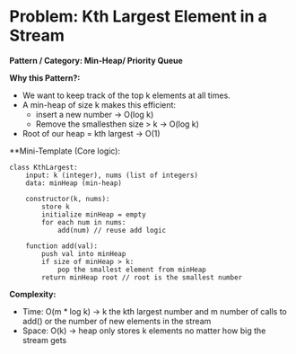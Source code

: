 # Problem: Kth Largest Element in a Stream

**Pattern / Category: Min-Heap/ Priority Queue**

**Why this Pattern?:**
- We want to keep track of the top k elements at all times.
- A min-heap of size k makes this efficient:
    - insert a new number -> O(log k)
    - Remove the smallesthen size > k -> O(log k)
- Root of our heap = kth largest -> O(1)

**Mini-Template (Core logic):
```
class KthLargest:
    input: k (integer), nums (list of integers)
    data: minHeap (min-heap)
    
    constructor(k, nums):
        store k
        initialize minHeap = empty
        for each num in nums:
            add(num) // reuse add logic

    function add(val):
        push val into minHeap
        if size of minHeap > k:
            pop the smallest element from minHeap
        return minHeap root // root is the smallest number
```

**Complexity:**
 - Time: O(m * log k) -> k the kth largest number and m number of calls to add() or the number of new elements in the stream
 - Space: O(k) -> heap only stores k elements no matter how big the stream gets